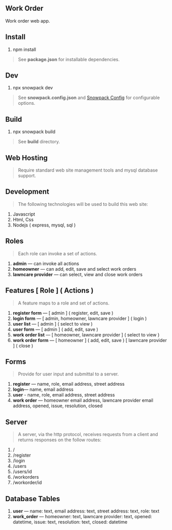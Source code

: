 Work Order
----------
Work order web app.

Install
-------
1. npm install
>See **package.json** for installable dependencies.

Dev
---
1. npx snowpack dev
>See **snowpack.config.json** and [Snowpack Config](https://www.snowpack.dev/reference/configuration) for configurable options.

Build
-----
1. npx snowpack build
>See **build** directory.

Web Hosting
-----------
>Require standard web site management tools and mysql database support.

Development
-----------
>The following technologies will be used to build this web site:
1. Javascript
2. Html, Css
3. Nodejs ( express, mysql, sql )

Roles
-----
>Each role can invoke a set of actions.
1. **admin** — can invoke all actions
2. **homeowner** — can add, edit, save and select work orders
3. **lawncare provider** — can select, view and close work orders

Features [ Role ] ( Actions )
-----------------------------
>A feature maps to a role and set of actions.
1. **register form** — [ admin ] ( register, edit, save )
2. **login form** — [ admin, homeowner, lawncare provider ] ( login )
3. **user list** — [ admin ] ( select to view )
4. **user form** — [ admin ] ( add, edit, save )
5. **work order list** — [ homeowner, lawncare provider ] ( select to view )
6. **work order form** — [ homeowner ] ( add, edit, save ) [ lawncare provider ] ( close )

Forms
-----
>Provide for user input and submittal to a server.
1. **register** — name, role, email address, street address
2. **login**— name, email address
3. **user** - name, role, email address, street address
4. **work order** — homeowner email address, lawncare provider email address, opened, issue, resolution, closed

Server
------
>A server, via the http protocol, receives requests from a client and returns responses on the follow routes:
1. /
2. /register
3. /login
4. /users
5. /users/id
6. /workorders
7. /workorder/id

Database Tables
---------------
1. **user** — name: text, email address: text, street address: text, role: text
2. **work_order** — homeowner: text, lawncare provider: text, opened: datetime, issue: text, resolution: text, closed: datetime